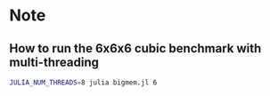 # Note

## How to run the 6x6x6 cubic benchmark with multi-threading

```bash
JULIA_NUM_THREADS=8 julia bigmem.jl 6
```
